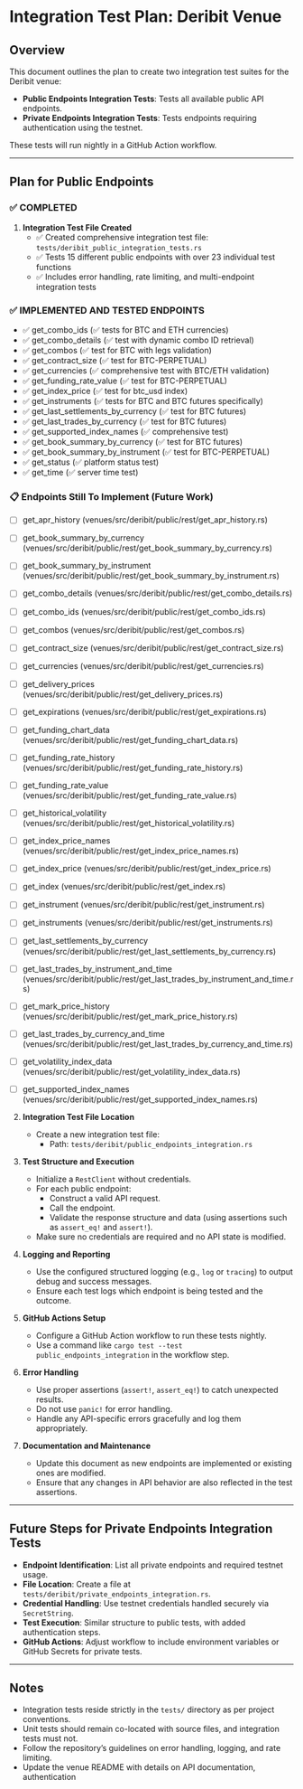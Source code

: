 # Integration Test Plan: Deribit Venue

## Overview

This document outlines the plan to create two integration test suites for the Deribit venue:
- **Public Endpoints Integration Tests**: Tests all available public API endpoints.
- **Private Endpoints Integration Tests**: Tests endpoints requiring authentication using the testnet.

These tests will run nightly in a GitHub Action workflow.

---

## Plan for Public Endpoints

### ✅ COMPLETED
1. **Integration Test File Created**  
   - ✅ Created comprehensive integration test file: `tests/deribit_public_integration_tests.rs`
   - ✅ Tests 15 different public endpoints with over 23 individual test functions
   - ✅ Includes error handling, rate limiting, and multi-endpoint integration tests

### ✅ IMPLEMENTED AND TESTED ENDPOINTS
- ✅ get_combo_ids (✅ tests for BTC and ETH currencies)
- ✅ get_combo_details (✅ test with dynamic combo ID retrieval)
- ✅ get_combos (✅ test for BTC with legs validation)
- ✅ get_contract_size (✅ test for BTC-PERPETUAL)
- ✅ get_currencies (✅ comprehensive test with BTC/ETH validation)
- ✅ get_funding_rate_value (✅ test for BTC-PERPETUAL)
- ✅ get_index_price (✅ test for btc_usd index)
- ✅ get_instruments (✅ tests for BTC and BTC futures specifically)
- ✅ get_last_settlements_by_currency (✅ test for BTC futures)
- ✅ get_last_trades_by_currency (✅ test for BTC futures)
- ✅ get_supported_index_names (✅ comprehensive test)
- ✅ get_book_summary_by_currency (✅ test for BTC futures)
- ✅ get_book_summary_by_instrument (✅ test for BTC-PERPETUAL)
- ✅ get_status (✅ platform status test)
- ✅ get_time (✅ server time test)

### 📋 Endpoints Still To Implement (Future Work)
- [ ] get_apr_history (venues/src/deribit/public/rest/get_apr_history.rs)
- [ ] get_book_summary_by_currency (venues/src/deribit/public/rest/get_book_summary_by_currency.rs)
- [ ] get_book_summary_by_instrument (venues/src/deribit/public/rest/get_book_summary_by_instrument.rs)
- [ ] get_combo_details (venues/src/deribit/public/rest/get_combo_details.rs)
- [ ] get_combo_ids (venues/src/deribit/public/rest/get_combo_ids.rs)
- [ ] get_combos (venues/src/deribit/public/rest/get_combos.rs)
- [ ] get_contract_size (venues/src/deribit/public/rest/get_contract_size.rs)
- [ ] get_currencies (venues/src/deribit/public/rest/get_currencies.rs)
- [ ] get_delivery_prices (venues/src/deribit/public/rest/get_delivery_prices.rs)
- [ ] get_expirations (venues/src/deribit/public/rest/get_expirations.rs)
- [ ] get_funding_chart_data (venues/src/deribit/public/rest/get_funding_chart_data.rs)
- [ ] get_funding_rate_history (venues/src/deribit/public/rest/get_funding_rate_history.rs)
- [ ] get_funding_rate_value (venues/src/deribit/public/rest/get_funding_rate_value.rs)
- [ ] get_historical_volatility (venues/src/deribit/public/rest/get_historical_volatility.rs)
- [ ] get_index_price_names (venues/src/deribit/public/rest/get_index_price_names.rs)
- [ ] get_index_price (venues/src/deribit/public/rest/get_index_price.rs)
- [ ] get_index (venues/src/deribit/public/rest/get_index.rs)
- [ ] get_instrument (venues/src/deribit/public/rest/get_instrument.rs)
- [ ] get_instruments (venues/src/deribit/public/rest/get_instruments.rs)
- [ ] get_last_settlements_by_currency (venues/src/deribit/public/rest/get_last_settlements_by_currency.rs)
- [ ] get_last_trades_by_instrument_and_time (venues/src/deribit/public/rest/get_last_trades_by_instrument_and_time.rs)
- [ ] get_mark_price_history (venues/src/deribit/public/rest/get_mark_price_history.rs)
- [ ] get_last_trades_by_currency_and_time (venues/src/deribit/public/rest/get_last_trades_by_currency_and_time.rs)
- [ ] get_volatility_index_data (venues/src/deribit/public/rest/get_volatility_index_data.rs)
- [ ] get_supported_index_names (venues/src/deribit/public/rest/get_supported_index_names.rs)


2. **Integration Test File Location**  
   - Create a new integration test file:
     - Path: `tests/deribit/public_endpoints_integration.rs`

3. **Test Structure and Execution**  
   - Initialize a `RestClient` without credentials.
   - For each public endpoint:
     - Construct a valid API request.
     - Call the endpoint.
     - Validate the response structure and data (using assertions such as `assert_eq!` and `assert!`).
   - Make sure no credentials are required and no API state is modified.

4. **Logging and Reporting**  
   - Use the configured structured logging (e.g., `log` or `tracing`) to output debug and success messages.
   - Ensure each test logs which endpoint is being tested and the outcome.

5. **GitHub Actions Setup**  
   - Configure a GitHub Action workflow to run these tests nightly.
   - Use a command like `cargo test --test public_endpoints_integration` in the workflow step.

6. **Error Handling**  
   - Use proper assertions (`assert!`, `assert_eq!`) to catch unexpected results.
   - Do not use `panic!` for error handling.
   - Handle any API-specific errors gracefully and log them appropriately.

7. **Documentation and Maintenance**  
   - Update this document as new endpoints are implemented or existing ones are modified.
   - Ensure that any changes in API behavior are also reflected in the test assertions.

---

## Future Steps for Private Endpoints Integration Tests

- **Endpoint Identification**: List all private endpoints and required testnet usage.
- **File Location**: Create a file at `tests/deribit/private_endpoints_integration.rs`.
- **Credential Handling**: Use testnet credentials handled securely via `SecretString`.
- **Test Execution**: Similar structure to public tests, with added authentication steps.
- **GitHub Actions**: Adjust workflow to include environment variables or GitHub Secrets for private tests.

---

## Notes

- Integration tests reside strictly in the `tests/` directory as per project conventions.
- Unit tests should remain co-located with source files, and integration tests must not.
- Follow the repository’s guidelines on error handling, logging, and rate limiting.
- Update the venue README with details on API documentation, authentication